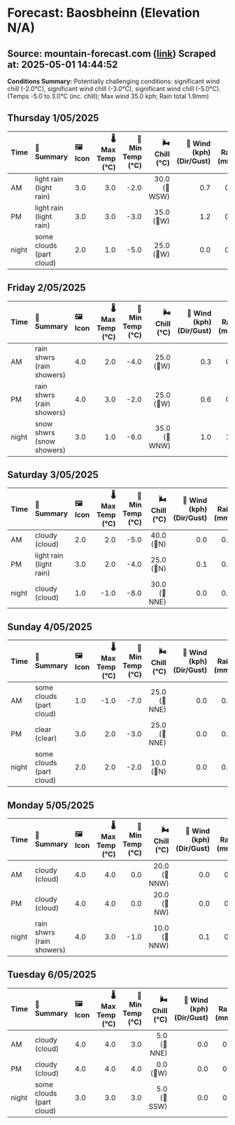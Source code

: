 # Forecast: Baosbheinn (Elevation N/A)
**Source:** mountain-forecast.com ([link](https://www.mountain-forecast.com/peaks/Baosbheinn/forecasts/875))
**Scraped at:** 2025-05-01 14:44:52
---

**Conditions Summary:** Potentially challenging conditions: significant wind chill (-2.0°C), significant wind chill (-3.0°C), significant wind chill (-5.0°C). (Temps -5.0 to 3.0°C (inc. chill); Max wind 35.0 kph; Rain total 1.9mm)

## Thursday 1/05/2025
| **Time** | **📝 Summary** | **🖼️ Icon** | **🌡️ Max Temp (°C)** | **🥶 Min Temp (°C)** | **🌬️ Chill (°C)** | **💨 Wind (kph) (Dir/Gust)** | **💧 Rain (mm)** | **❄️ Snow (cm)** | **☁️ Cloud Base (m)** | **🧊 Freezing Lvl (m)** |
|:------- |:------- |:----- |--------------: |-------------: |-----------: |---------------------: |---------: |----------: |---------------: |----------------: |
| AM      | light rain<br><span class="icon-desc">(light rain)</span> | 3.0 | 3.0 | -2.0 | 30.0<br>(🧭WSW) | 0.7 | 0.0 | 350 | 1250 |
| PM      | light rain<br><span class="icon-desc">(light rain)</span> | 3.0 | 3.0 | -3.0 | 35.0<br>(🧭W) | 1.2 | 0.0 | 150 | 1250 |
| night   | some clouds<br><span class="icon-desc">(part cloud)</span> | 2.0 | 1.0 | -5.0 | 25.0<br>(🧭W) | 0.0 | 0.0 | 700 | 1100 |

## Friday 2/05/2025
| **Time** | **📝 Summary** | **🖼️ Icon** | **🌡️ Max Temp (°C)** | **🥶 Min Temp (°C)** | **🌬️ Chill (°C)** | **💨 Wind (kph) (Dir/Gust)** | **💧 Rain (mm)** | **❄️ Snow (cm)** | **☁️ Cloud Base (m)** | **🧊 Freezing Lvl (m)** |
|:------- |:------- |:----- |--------------: |-------------: |-----------: |---------------------: |---------: |----------: |---------------: |----------------: |
| AM      | rain shwrs<br><span class="icon-desc">(rain showers)</span> | 4.0 | 2.0 | -4.0 | 25.0<br>(🧭W) | 0.3 | 0.0 | 700 | 1150 |
| PM      | rain shwrs<br><span class="icon-desc">(rain showers)</span> | 4.0 | 3.0 | -2.0 | 25.0<br>(🧭W) | 0.6 | 0.0 | 150 | 1350 |
| night   | snow shwrs<br><span class="icon-desc">(snow showers)</span> | 3.0 | 1.0 | -6.0 | 35.0<br>(🧭WNW) | 1.0 | 1.0 | 300 | 1450 |

## Saturday 3/05/2025
| **Time** | **📝 Summary** | **🖼️ Icon** | **🌡️ Max Temp (°C)** | **🥶 Min Temp (°C)** | **🌬️ Chill (°C)** | **💨 Wind (kph) (Dir/Gust)** | **💧 Rain (mm)** | **❄️ Snow (cm)** | **☁️ Cloud Base (m)** | **🧊 Freezing Lvl (m)** |
|:------- |:------- |:----- |--------------: |-------------: |-----------: |---------------------: |---------: |----------: |---------------: |----------------: |
| AM      | cloudy<br><span class="icon-desc">(cloud)</span> | 2.0 | 2.0 | -5.0 | 40.0<br>(🧭N) | 0.0 | 0.0 | 300 | 1100 |
| PM      | light rain<br><span class="icon-desc">(light rain)</span> | 3.0 | 2.0 | -4.0 | 25.0<br>(🧭N) | 0.1 | 0.0 | 200 | 1250 |
| night   | cloudy<br><span class="icon-desc">(cloud)</span> | 1.0 | -1.0 | -8.0 | 30.0<br>(🧭NNE) | 0.0 | 0.0 | 300 | 800 |

## Sunday 4/05/2025
| **Time** | **📝 Summary** | **🖼️ Icon** | **🌡️ Max Temp (°C)** | **🥶 Min Temp (°C)** | **🌬️ Chill (°C)** | **💨 Wind (kph) (Dir/Gust)** | **💧 Rain (mm)** | **❄️ Snow (cm)** | **☁️ Cloud Base (m)** | **🧊 Freezing Lvl (m)** |
|:------- |:------- |:----- |--------------: |-------------: |-----------: |---------------------: |---------: |----------: |---------------: |----------------: |
| AM      | some clouds<br><span class="icon-desc">(part cloud)</span> | 1.0 | -1.0 | -7.0 | 25.0<br>(🧭NNE) | 0.0 | 0.0 | 450 | 800 |
| PM      | clear<br><span class="icon-desc">(clear)</span> | 3.0 | 2.0 | -3.0 | 25.0<br>(🧭NNE) | 0.0 | 0.0 | 650 | 1100 |
| night   | some clouds<br><span class="icon-desc">(part cloud)</span> | 2.0 | 2.0 | -2.0 | 10.0<br>(🧭N) | 0.0 | 0.0 | - | 1500 |

## Monday 5/05/2025
| **Time** | **📝 Summary** | **🖼️ Icon** | **🌡️ Max Temp (°C)** | **🥶 Min Temp (°C)** | **🌬️ Chill (°C)** | **💨 Wind (kph) (Dir/Gust)** | **💧 Rain (mm)** | **❄️ Snow (cm)** | **☁️ Cloud Base (m)** | **🧊 Freezing Lvl (m)** |
|:------- |:------- |:----- |--------------: |-------------: |-----------: |---------------------: |---------: |----------: |---------------: |----------------: |
| AM      | cloudy<br><span class="icon-desc">(cloud)</span> | 4.0 | 4.0 | 0.0 | 20.0<br>(🧭NNW) | 0.0 | 0.0 | 500 | 1800 |
| PM      | cloudy<br><span class="icon-desc">(cloud)</span> | 4.0 | 4.0 | 0.0 | 20.0<br>(🧭NW) | 0.0 | 0.0 | 300 | 1500 |
| night   | rain shwrs<br><span class="icon-desc">(rain showers)</span> | 4.0 | 3.0 | -1.0 | 10.0<br>(🧭NNW) | 0.1 | 0.0 | 200 | 1800 |

## Tuesday 6/05/2025
| **Time** | **📝 Summary** | **🖼️ Icon** | **🌡️ Max Temp (°C)** | **🥶 Min Temp (°C)** | **🌬️ Chill (°C)** | **💨 Wind (kph) (Dir/Gust)** | **💧 Rain (mm)** | **❄️ Snow (cm)** | **☁️ Cloud Base (m)** | **🧊 Freezing Lvl (m)** |
|:------- |:------- |:----- |--------------: |-------------: |-----------: |---------------------: |---------: |----------: |---------------: |----------------: |
| AM      | cloudy<br><span class="icon-desc">(cloud)</span> | 4.0 | 4.0 | 3.0 | 5.0<br>(🧭NNE) | 0.0 | 0.0 | 500 | 1400 |
| PM      | cloudy<br><span class="icon-desc">(cloud)</span> | 4.0 | 4.0 | 4.0 | 0.0<br>(🧭W) | 0.0 | 0.0 | 650 | 1400 |
| night   | some clouds<br><span class="icon-desc">(part cloud)</span> | 3.0 | 3.0 | 3.0 | 5.0<br>(🧭SSW) | 0.0 | 0.0 | 850 | 1400 |